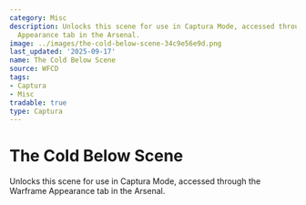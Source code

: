 ```yaml
---
category: Misc
description: Unlocks this scene for use in Captura Mode, accessed through the Warframe
  Appearance tab in the Arsenal.
image: ../images/the-cold-below-scene-34c9e56e9d.png
last_updated: '2025-09-17'
name: The Cold Below Scene
source: WFCD
tags:
- Captura
- Misc
tradable: true
type: Captura
---
```


# The Cold Below Scene

Unlocks this scene for use in Captura Mode, accessed through the Warframe Appearance tab in the Arsenal.

